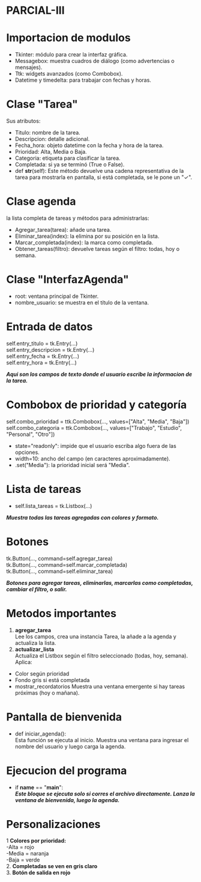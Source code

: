 # PARCIAL-III

# Importacion de modulos

- Tkinter: módulo para crear la interfaz gráfica.
- Messagebox: muestra cuadros de diálogo (como advertencias o mensajes).
- Ttk: widgets avanzados (como Combobox).
- Datetime y timedelta: para trabajar con fechas y horas.

# Clase "Tarea"
Sus atributos:
- Titulo: nombre de la tarea.
- Descripcion: detalle adicional.
- Fecha_hora: objeto datetime con la fecha y hora de la tarea.
- Prioridad: Alta, Media o Baja.
- Categoria: etiqueta para clasificar la tarea.
- Completada: si ya se terminó (True o False).
- def __str__(self): Este método devuelve una cadena representativa de la tarea para mostrarla en pantalla, si está completada, se le pone un "✓".

# Clase agenda
la lista completa de tareas y métodos para administrarlas:
- Agregar_tarea(tarea): añade una tarea.
- Eliminar_tarea(index): la elimina por su posición en la lista.
- Marcar_completada(index): la marca como completada.
- Obtener_tareas(filtro): devuelve tareas según el filtro: todas, hoy o semana.

# Clase "InterfazAgenda"
- root: ventana principal de Tkinter.
- nombre_usuario: se muestra en el título de la ventana.

# Entrada de datos
self.entry_titulo = tk.Entry(...) </br>
self.entry_descripcion = tk.Entry(...)</br>
self.entry_fecha = tk.Entry(...)</br>
self.entry_hora = tk.Entry(...)</br>

***Aqui son los campos de texto donde el usuario escribe la informacion de la tarea. </br>***

# Combobox de prioridad y categoría
self.combo_prioridad = ttk.Combobox(..., values=["Alta", "Media", "Baja"])</br>
self.combo_categoria = ttk.Combobox(..., values=["Trabajo", "Estudio", "Personal", "Otro"])</br>

- state="readonly": impide que el usuario escriba algo fuera de las opciones.
- width=10: ancho del campo (en caracteres aproximadamente).
- .set("Media"): la prioridad inicial será "Media".

# Lista de tareas
- self.lista_tareas = tk.Listbox(...)
  
***Muestra todas las tareas agregadas con colores y formato.***

# Botones
tk.Button(..., command=self.agregar_tarea)</br>
tk.Button(..., command=self.marcar_completada)</br>
tk.Button(..., command=self.eliminar_tarea)</br>

***Botones para agregar tareas, eliminarlas, marcarlas como completadas, cambiar el filtro, o salir.***

# Metodos importantes 
1. **agregar_tarea </br>**
Lee los campos, crea una instancia Tarea, la añade a la agenda y actualiza la lista. </br>
2. **actualizar_lista </br>**
Actualiza el Listbox según el filtro seleccionado (todas, hoy, semana). Aplica:
  - Color según prioridad
  - Fondo gris si está completada
  - mostrar_recordatorios
Muestra una ventana emergente si hay tareas próximas (hoy o mañana).

# Pantalla de bienvenida 
- def iniciar_agenda(): </br>
Esta función se ejecuta al inicio. Muestra una ventana para ingresar el nombre del usuario y luego carga la agenda.

# Ejecucion del programa
- if __name__ == "__main__": </br>
***Este bloque se ejecuta solo si corres el archivo directamente. Lanza la ventana de bienvenida, luego la agenda.***

# Personalizaciones
1 **Colores por prioridad:** </br>
-Alta = rojo</br>
-Media = naranja</br>
-Baja = verde</br>
2. **Completadas se ven en gris claro**</br>
3. **Botón de salida en rojo**</br>
  
